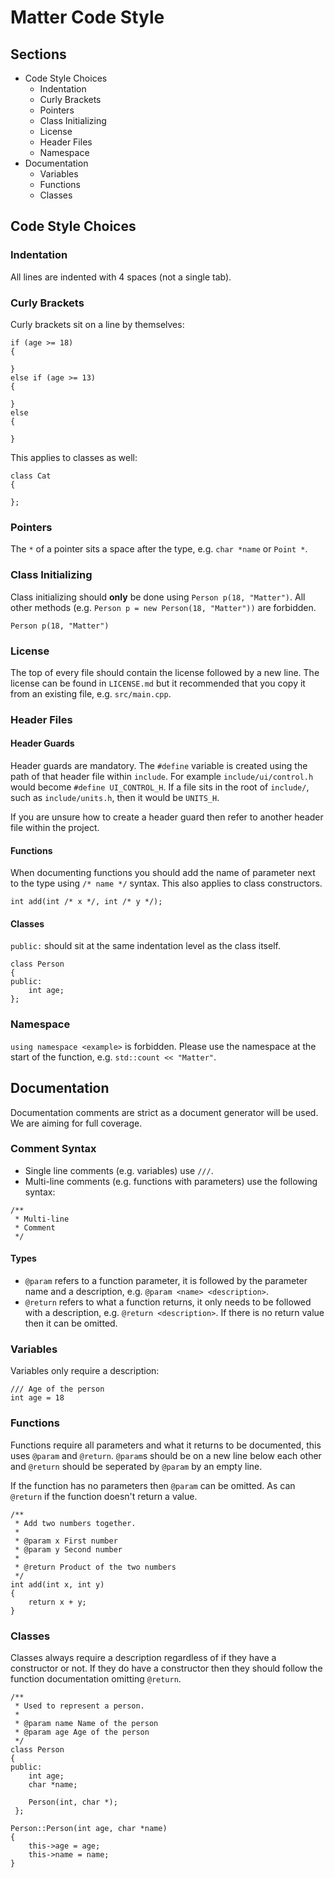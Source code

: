 
# Matter Code Style

## Sections

- Code Style Choices
  - Indentation
  - Curly Brackets
  - Pointers
  - Class Initializing
  - License
  - Header Files
  - Namespace
- Documentation
  - Variables
  - Functions
  - Classes

## Code Style Choices

### Indentation

All lines are indented with 4 spaces (not a single tab).

### Curly Brackets

Curly brackets sit on a line by themselves:

```
if (age >= 18)
{

}
else if (age >= 13)
{

}
else
{

}
```

This applies to classes as well:

```
class Cat
{

};
```

### Pointers

The `*` of a pointer sits a space after the type, e.g. `char *name` or `Point *`.

### Class Initializing

Class initializing should **only** be done using `Person p(18, "Matter")`. All other methods (e.g. `Person p = new Person(18, "Matter"))` are forbidden.

```
Person p(18, "Matter")
```

### License

The top of every file should contain the license followed by a new line. The license can be found in `LICENSE.md` but it recommended that you copy it from an existing file, e.g. `src/main.cpp`.

### Header Files

#### Header Guards

Header guards are mandatory. The `#define` variable is created using the path of that header file within `include`. For example `include/ui/control.h` would become `#define UI_CONTROL_H`. If a file sits in the root of `include/`, such as `include/units.h`, then it would be `UNITS_H`.

If you are unsure how to create a header guard then refer to another header file within the project.

#### Functions

When documenting functions you should add the name of parameter next to the type using `/* name */` syntax. This also applies to class constructors.

```
int add(int /* x */, int /* y */);
```

#### Classes

`public:` should sit at the same indentation level as the class itself.

```
class Person
{
public:
    int age;
};
```

### Namespace

`using namespace <example>` is forbidden. Please use the namespace at the start of the function, e.g. `std::count << "Matter"`.

## Documentation

Documentation comments are strict as a document generator will be used. We are aiming for full coverage.

### Comment Syntax

- Single line comments (e.g. variables) use `///`.
- Multi-line comments (e.g. functions with parameters) use the following syntax:

```
/**
 * Multi-line
 * Comment
 */
```

#### Types

- `@param` refers to a function parameter, it is followed by the parameter name and a description, e.g. `@param <name> <description>`.
- `@return` refers to what a function returns, it only needs to be followed with a description, e.g. `@return <description>`.
If there is no return value then it can be omitted.

### Variables

Variables only require a description:

```
/// Age of the person
int age = 18
```

### Functions

Functions require all parameters and what it returns to be documented, this uses `@param` and `@return`. `@param`s should be on a new line below each other and `@return` should be seperated by `@param` by an empty line.

If the function has no parameters then `@param` can be omitted. As can `@return` if the function doesn't return a value.

```
/**
 * Add two numbers together.
 * 
 * @param x First number
 * @param y Second number
 *
 * @return Product of the two numbers
 */
int add(int x, int y)
{
    return x + y;
}
```

### Classes

Classes always require a description regardless of if they have a constructor or not. If they do have a constructor then they should follow the function documentation omitting `@return`.

```
/**
 * Used to represent a person.
 *
 * @param name Name of the person
 * @param age Age of the person
 */
class Person
{
public:
    int age;
    char *name;

    Person(int, char *);
 };

Person::Person(int age, char *name)
{
    this->age = age;
    this->name = name;
}
```

